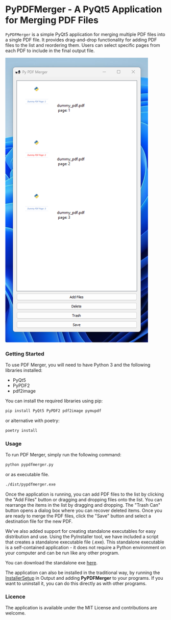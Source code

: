 # PyPDFMerger - A PyQt5 Application for Merging PDF Files

`PyPDFMerger` is a simple PyQt5 application for merging multiple PDF files into a single PDF file. It provides drag-and-drop functionality for adding PDF files to the list and reordering them. Users can select specific pages from each PDF to include in the final output file.

![](/assets/img.png)

### Getting Started
To use PDF Merger, you will need to have Python 3 and the following libraries installed:
- PyQt5
- PyPDF2
- pdf2image

You can install the required libraries using pip:

````bash
pip install PyQt5 PyPDF2 pdf2image pymupdf
````

or alternative with poetry:

````bash
poetry install
````

### Usage
To run PDF Merger, simply run the following command:

````bash
python pypdfmerger.py
````

or as executable file.

````bash
./dist/pypdfmerger.exe
````

Once the application is running, you can add PDF files to the list by clicking the "Add Files" button or dragging and dropping files onto the list. You can rearrange the items in the list by dragging and dropping. The "Trash Can" button opens a dialog box where you can recover deleted items. Once you are ready to merge the PDF files, click the "Save" button and select a destination file for the new PDF.

We've also added support for creating standalone executables for easy distribution and use. Using the PyInstaller tool, we have included a script that creates a standalone executable file (.exe). This standalone executable is a self-contained application - it does not require a Python environment on your computer and can be run like any other program.

You can download the standalone exe [here](/dist/pypdfmerger.exe).

The application can also be installed in the traditional way, by running the [InstallerSetup](/Output/PyPDFMergerSetup.exe) in Output and adding **PyPDFMerger** to your programs. If you want to uninstall it, you can do this directly as with other programs. 

### Licence

The application is available under the MIT License and contributions are welcome.
